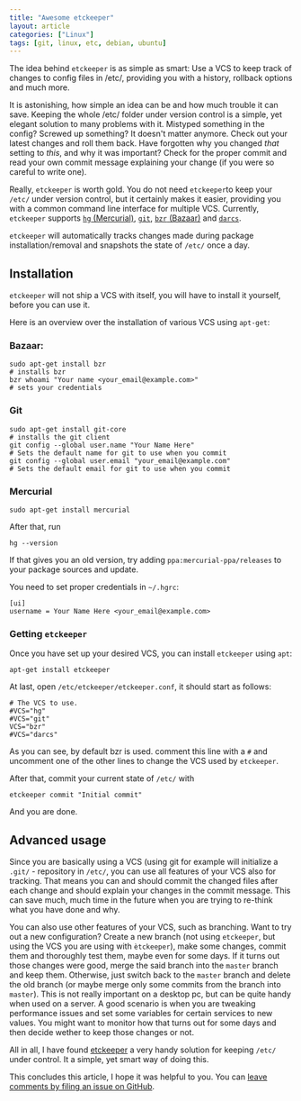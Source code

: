 ```yaml
---
title: "Awesome etckeeper"
layout: article
categories: ["Linux"]
tags: [git, linux, etc, debian, ubuntu]
---
```

The idea behind `etckeeper` is as simple as smart: Use a VCS to keep track of changes to config files in /etc/, providing you with a history, rollback options and much more.

It is astonishing, how simple an idea can be and how much trouble it can save. Keeping the whole /etc/ folder under version control is a simple, yet elegant solution to many problems with it. Mistyped something in the config? Screwed up something? It doesn't matter anymore. Check out your latest changes and roll them back. Have forgotten why you changed _that_ setting to _this_, and why it was important? Check for the proper commit and read your own commit message explaining your change (if you were so careful to write one).

Really, `etckeeper` is worth gold. You do not need `etckeeper`to keep your `/etc/` under version control, but it certainly makes it easier, providing you with a common command line interface for multiple VCS. Currently, `etckeeper` supports [`hg` (Mercurial)](http://mercurial.selenic.com/), [`git`](http://git-scm.com/), [`bzr` (Bazaar)](http://bazaar.canonical.com/en/) and [`darcs`](http://darcs.net/).

`etckeeper` will automatically tracks changes made during package installation/removal and snapshots the state of `/etc/` once a day.

Installation
------------
`etckeeper` will not ship a VCS with itself, you will have to install it yourself, before you can use it.

Here is an overview over the installation of various VCS using `apt-get`:

### Bazaar:

	sudo apt-get install bzr
	# installs bzr
	bzr whoami "Your name <your_email@example.com>"
	# sets your credentials

### Git

	sudo apt-get install git-core
	# installs the git client
	git config --global user.name "Your Name Here"
	# Sets the default name for git to use when you commit
	git config --global user.email "your_email@example.com"
	# Sets the default email for git to use when you commit

### Mercurial

	sudo apt-get install mercurial

After that, run 

	hg --version

If that gives you an old version, try adding `ppa:mercurial-ppa/releases` to your package sources and update.

You need to set proper credentials in `~/.hgrc`:

	[ui]
	username = Your Name Here <your_email@example.com>

### Getting `etckeeper`
Once you have set up your desired VCS, you can install `etckeeper` using `apt`:

	apt-get install etckeeper

At last, open `/etc/etckeeper/etckeeper.conf`, it should start as follows:

	# The VCS to use.
	#VCS="hg"
	#VCS="git"
	VCS="bzr"
	#VCS="darcs"

As you can see, by default bzr is used. comment this line with a `#` and uncomment one of the other lines to change the VCS used by `etckeeper`.

After that, commit your current state of `/etc/` with
	
	etckeeper commit "Initial commit"

And you are done.


Advanced usage
--------------

Since you are basically using a VCS (using git for example will initialize a `.git/` - repository in `/etc/`, you can use all features of your VCS also for tracking. That means you can and should commit the changed files after each change and should explain your changes in the commit message. This can save much, much time in the future when you are trying to re-think what you have done and why.

You can also use other features of your VCS, such as branching. Want to try out a new configuration? Create a new branch (not using `etckeeper`, but using the VCS you are using with `ètckeeper`), make some changes, commit them and thoroughly test them, maybe even for some days. If it turns out those changes were good, merge the said branch into the `master` branch and keep them. Otherwise, just switch back to the `master` branch and delete the old branch (or maybe merge only some commits from the branch into `master`). This is not really important on a desktop pc, but can be quite handy when used on a server. A good scenario is when you are tweaking performance issues and set some variables for certain services to new values. You might want to monitor how that turns out for some days and then decide wether to keep those changes or not.


All in all, I have found [etckeeper](http://joeyh.name/code/etckeeper/) a very handy solution for keeping `/etc/` under control. It a simple, yet smart way of doing this.


This concludes this article, I hope it was helpful to you. You can [leave comments by filing an issue
on GitHub](https://github.com/NetzwergX/netzwergx.github.com/issues).

